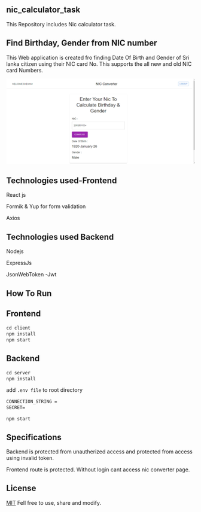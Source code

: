 ## nic_calculator_task

This Repository includes Nic calculator task.

## Find Birthday, Gender from NIC number

This Web application is created fro finding Date Of Birth and Gender of Sri lanka citizen using their NIC card No.
This supports the all new and old NIC card Numbers.

![image](Nic_Converter_Ui.png)

## Technologies used-Frontend

React js

Formik & Yup for form validation

Axios

## Technologies used Backend

Nodejs

ExpressJs

JsonWebToken -Jwt

## How To Run

## Frontend

```
cd client
npm install
npm start
```

## Backend

```
cd server
npm install
```

add `.env file` to root directory

```
CONNECTION_STRING =
SECRET=
```

```
npm start
```

## Specifications

Backend is protected from unautherized access and protected from access using invalid token.

Frontend route is protected. Without login cant access nic converter page.

## License

[MIT](https://choosealicense.com/licenses/mit/) Fell free to use, share and modify.
